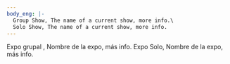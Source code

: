 ```yaml
---
body_eng: |-
  Group Show, The name of a current show, more info.\
  Solo Show, The name of a current show, more info.
---
```

Expo grupal , Nombre de la expo, más info.
Expo Solo, Nombre de la expo, más info.